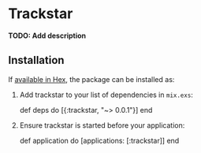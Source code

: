 # Trackstar

**TODO: Add description**

## Installation

If [available in Hex](https://hex.pm/docs/publish), the package can be installed as:

  1. Add trackstar to your list of dependencies in `mix.exs`:

        def deps do
          [{:trackstar, "~> 0.0.1"}]
        end

  2. Ensure trackstar is started before your application:

        def application do
          [applications: [:trackstar]]
        end

